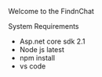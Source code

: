 Welcome to the FindnChat 


System Requirements

- Asp.net core sdk 2.1
- Node js latest
- npm install
- vs code
